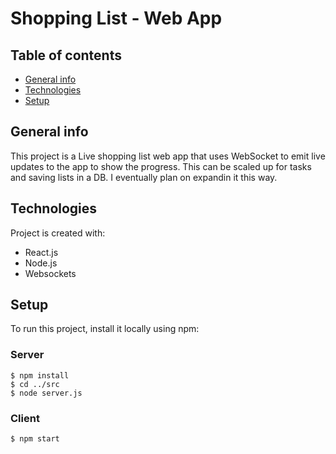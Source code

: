 # Shopping List - Web App

## Table of contents
* [General info](#general-info)
* [Technologies](#technologies)
* [Setup](#setup)

## General info
This project is a Live shopping list web app that uses WebSocket to emit live updates to the app to show the progress. This can be scaled up for tasks and saving lists in a DB. I eventually plan on expandin it this way.
	
## Technologies
Project is created with:
* React.js
* Node.js
* Websockets
	
## Setup
To run this project, install it locally using npm:

### Server
```
$ npm install
$ cd ../src
$ node server.js
```

### Client
```
$ npm start
```

